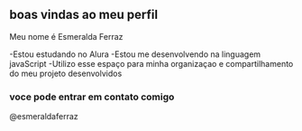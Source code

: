 ## boas vindas ao meu perfil                                                                                                          

Meu nome é Esmeralda Ferraz

-Estou estudando no Alura
-Estou me desenvolvendo na linguagem javaScript
-Utilizo esse espaço para minha organizaçao e compartilhamento do meu projeto desenvolvidos

### voce pode entrar em contato comigo
@esmeraldaferraz

[
](https://media1.tenor.com/m/JHp-pctUPkcAAAAC/margotsprestige-monkey-backpack.gif)

